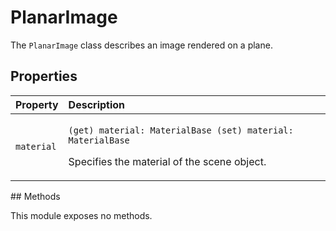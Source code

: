 # PlanarImage

The `PlanarImage` class describes an image rendered on a plane.

## Properties

<table>
  <thead>
    <tr>
      <th style="text-align:left">Property</th>
      <th style="text-align:left">Description</th>
    </tr>
  </thead>
  <tbody>
    <tr>
      <td style="text-align:left"><code>material</code>
      </td>
      <td style="text-align:left">
        <p><code>(get) material: MaterialBase (set) material: MaterialBase</code>
        </p>
        <p>Specifies the material of the scene object.</p>
      </td>
    </tr>
  </tbody>
</table>## Methods

This module exposes no methods.

